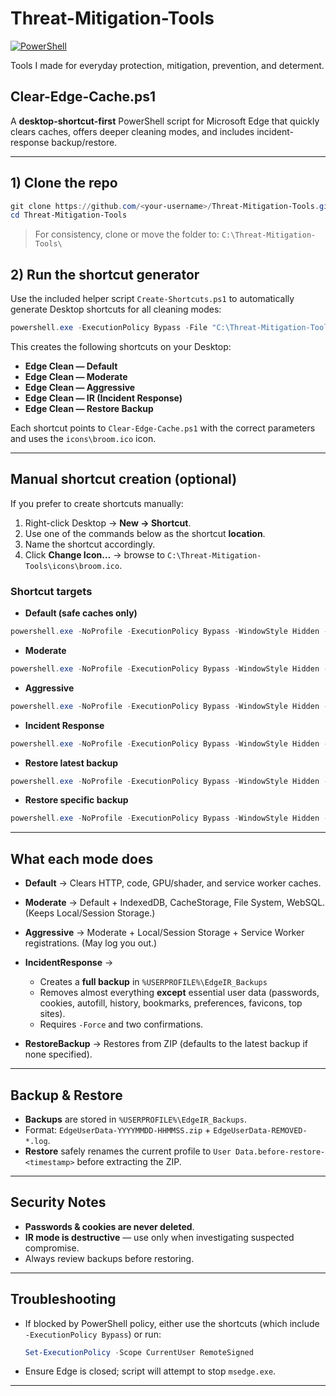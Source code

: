 # Threat-Mitigation-Tools
[![PowerShell](https://img.shields.io/badge/PowerShell-0078D7?style=for-the-badge&logo=powershell&logoColor=white)](https://learn.microsoft.com/powershell/)

Tools I made for everyday protection, mitigation, prevention, and determent.

## Clear-Edge-Cache.ps1
A **desktop-shortcut-first** PowerShell script for Microsoft Edge that quickly clears caches, offers deeper cleaning modes, and includes incident-response backup/restore.

---

## 1) Clone the repo
```powershell
git clone https://github.com/<your-username>/Threat-Mitigation-Tools.git
cd Threat-Mitigation-Tools
````

> For consistency, clone or move the folder to:
> `C:\Threat-Mitigation-Tools\`

## 2) Run the shortcut generator

Use the included helper script `Create-Shortcuts.ps1` to automatically generate Desktop shortcuts for all cleaning modes:

```powershell
powershell.exe -ExecutionPolicy Bypass -File "C:\Threat-Mitigation-Tools\Create-Shortcuts.ps1"
```

This creates the following shortcuts on your Desktop:

* **Edge Clean — Default**
* **Edge Clean — Moderate**
* **Edge Clean — Aggressive**
* **Edge Clean — IR (Incident Response)**
* **Edge Clean — Restore Backup**

Each shortcut points to `Clear-Edge-Cache.ps1` with the correct parameters and uses the `icons\broom.ico` icon.

---

## Manual shortcut creation (optional)

If you prefer to create shortcuts manually:

1. Right-click Desktop → **New → Shortcut**.
2. Use one of the commands below as the shortcut **location**.
3. Name the shortcut accordingly.
4. Click **Change Icon…** → browse to `C:\Threat-Mitigation-Tools\icons\broom.ico`.

### Shortcut targets

* **Default (safe caches only)**

```powershell
powershell.exe -NoProfile -ExecutionPolicy Bypass -WindowStyle Hidden -File "C:\Threat-Mitigation-Tools\Clear-Edge-Cache.ps1"
```

* **Moderate**

```powershell
powershell.exe -NoProfile -ExecutionPolicy Bypass -WindowStyle Hidden -File "C:\Threat-Mitigation-Tools\Clear-Edge-Cache.ps1" -Moderate
```

* **Aggressive**

```powershell
powershell.exe -NoProfile -ExecutionPolicy Bypass -WindowStyle Hidden -File "C:\Threat-Mitigation-Tools\Clear-Edge-Cache.ps1" -Aggressive
```

* **Incident Response**

```powershell
powershell.exe -NoProfile -ExecutionPolicy Bypass -WindowStyle Hidden -File "C:\Threat-Mitigation-Tools\Clear-Edge-Cache.ps1" -IncidentResponse -Force
```

* **Restore latest backup**

```powershell
powershell.exe -NoProfile -ExecutionPolicy Bypass -WindowStyle Hidden -File "C:\Threat-Mitigation-Tools\Clear-Edge-Cache.ps1" -RestoreBackup
```

* **Restore specific backup**

```powershell
powershell.exe -NoProfile -ExecutionPolicy Bypass -WindowStyle Hidden -File "C:\Threat-Mitigation-Tools\Clear-Edge-Cache.ps1" -RestoreBackup -RestoreBackupPath "C:\Users\Lee\EdgeIR_Backups\EdgeUserData-20250816-010203.zip"
```

---

## What each mode does

* **Default** → Clears HTTP, code, GPU/shader, and service worker caches.
* **Moderate** → Default + IndexedDB, CacheStorage, File System, WebSQL. (Keeps Local/Session Storage.)
* **Aggressive** → Moderate + Local/Session Storage + Service Worker registrations. (May log you out.)
* **IncidentResponse** →

  * Creates a **full backup** in `%USERPROFILE%\EdgeIR_Backups`
  * Removes almost everything **except** essential user data (passwords, cookies, autofill, history, bookmarks, preferences, favicons, top sites).
  * Requires `-Force` and two confirmations.
* **RestoreBackup** → Restores from ZIP (defaults to the latest backup if none specified).

---

## Backup & Restore

* **Backups** are stored in `%USERPROFILE%\EdgeIR_Backups`.
* Format: `EdgeUserData-YYYYMMDD-HHMMSS.zip` + `EdgeUserData-REMOVED-*.log`.
* **Restore** safely renames the current profile to `User Data.before-restore-<timestamp>` before extracting the ZIP.

---

## Security Notes

* **Passwords & cookies are never deleted**.
* **IR mode is destructive** — use only when investigating suspected compromise.
* Always review backups before restoring.

---

## Troubleshooting

* If blocked by PowerShell policy, either use the shortcuts (which include `-ExecutionPolicy Bypass`) or run:

  ```powershell
  Set-ExecutionPolicy -Scope CurrentUser RemoteSigned
  ```
* Ensure Edge is closed; script will attempt to stop `msedge.exe`.

---
